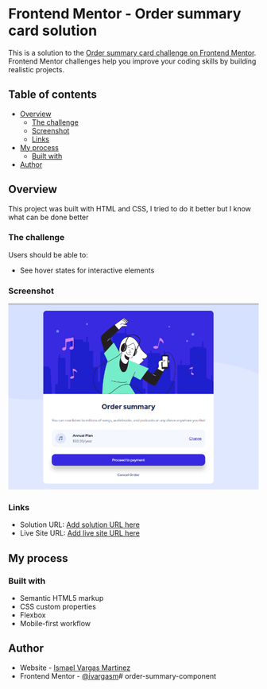 # Frontend Mentor - Order summary card solution

This is a solution to the [Order summary card challenge on Frontend Mentor](https://www.frontendmentor.io/challenges/order-summary-component-QlPmajDUj). Frontend Mentor challenges help you improve your coding skills by building realistic projects. 

## Table of contents

- [Overview](#overview)
  - [The challenge](#the-challenge)
  - [Screenshot](#screenshot)
  - [Links](#links)
- [My process](#my-process)
  - [Built with](#built-with)
- [Author](#author)

## Overview

This project was built with HTML and CSS, I tried to do it better but I know what can be done better

### The challenge

Users should be able to:

- See hover states for interactive elements

### Screenshot

![](./images/order-summary.png)

### Links

- Solution URL: [Add solution URL here](https://your-solution-url.com)
- Live Site URL: [Add live site URL here](https://your-live-site-url.com)

## My process

### Built with

- Semantic HTML5 markup
- CSS custom properties
- Flexbox
- Mobile-first workflow

## Author

- Website - [Ismael Vargas Martinez](https://www.ivargasm.com)
- Frontend Mentor - [@ivargasm](https://www.frontendmentor.io/profile/ivargasm)#   o r d e r - s u m m a r y - c o m p o n e n t 
 
 